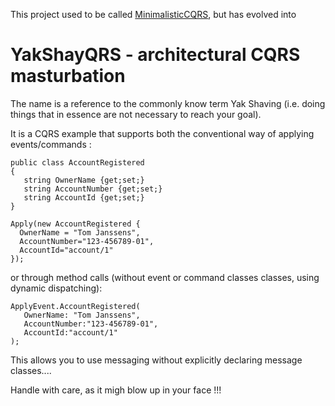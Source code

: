 This project used to be called [MinimalisticCQRS](https://github.com/ToJans/MinimalisticCQRS/), but has evolved into
# YakShayQRS - architectural CQRS masturbation

The name is a reference to the commonly know term Yak Shaving (i.e. doing things that in 
essence are not necessary to reach your goal).

It is a CQRS example that supports both the conventional way of applying events/commands :

    public class AccountRegistered
    {
       string OwnerName {get;set;}
       string AccountNumber {get;set;}
       string AccountId {get;set;}
    }

    Apply(new AccountRegistered {
      OwnerName = "Tom Janssens",
      AccountNumber="123-456789-01",
      AccountId="account/1"
    });

or through method calls (without event or command classes classes, using dynamic dispatching):


    ApplyEvent.AccountRegistered(
       OwnerName: "Tom Janssens",
       AccountNumber:"123-456789-01",
       AccountId:"account/1"
    );

This allows you to use messaging without explicitly declaring message classes....

Handle with care, as it migh blow up in your face !!!